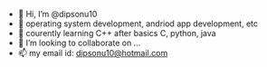 - 👋 Hi, I’m @dipsonu10
- 👀 operating system development, andriod app development, etc
- 🌱 courently learning C++ after basics C, python, java
- 💞️ I’m looking to collaborate on ...
- 📫 my email id: dipsonu10@hotmail.com

<!---
dipsonu10/dipsonu10 is a ✨ special ✨ repository because its `README.md` (this file) appears on your GitHub profile.
You can click the Preview link to take a look at your changes.
--->
